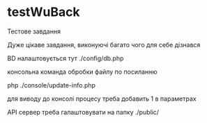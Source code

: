 # testWuBack

Тестове завдання

Дуже цікаве завдання, виконуючі багато чого для себе дізнався

BD налаштовується тут
./config/db.php

консольна команда обробки файлу по посиланню

php ./console/update-info.php

для виводу до консолі процесу треба добавить 1 в параметрах


API
сервер треба галаштовувати на папку ./public/

